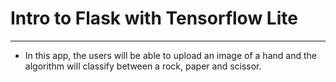 # Intro to Flask with Tensorflow Lite

---

- In this app, the users will be able to upload an image of a hand and the algorithm will classify between a rock, paper and scissor.
